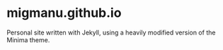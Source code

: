 # migmanu.github.io

Personal site written with Jekyll, using a heavily modified version of the Minima theme.
